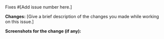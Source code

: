 Fixes #[Add issue number here.]

**Changes:** [Give a brief description of the changes you made while working on this issue.]

**Screenshots for the change (if any):**
